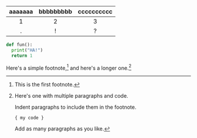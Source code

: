 |aaaaaaa|bbbbbbbbb|cccccccccc|
|:---:|:---:|:---:|
|1|2|3|
|.|!|?|

```python
def fun():
  print("HA!")
  return 1
```

Here's a simple footnote,[^1] and here's a longer one.[^bignote]

[^1]: This is the first footnote.

[^bignote]: Here's one with multiple paragraphs and code.

    Indent paragraphs to include them in the footnote.

    `{ my code }`

    Add as many paragraphs as you like.
